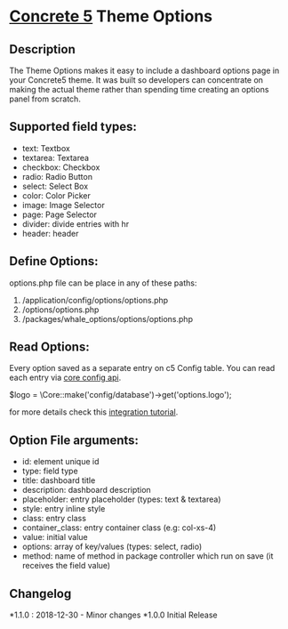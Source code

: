 [Concrete 5](https://www.concrete5.org) Theme Options
=====================================================

Description
-----------
The Theme Options makes it easy to include a dashboard options page in your Concrete5 theme. It was built so developers can concentrate on making the actual theme rather than spending time creating an options panel from scratch.


Supported field types:
----------------------
* text: Textbox
* textarea: Textarea
* checkbox: Checkbox
* radio: Radio Button
* select: Select Box
* color: Color Picker
* image: Image Selector
* page: Page Selector
* divider: divide entries with hr
* header: header

Define Options:
---------------
options.php file can be place in any of these paths:
1. /application/config/options/options.php
2. <active theme>/options/options.php
3. /packages/whale_options/options/options.php

Read Options:
-------------
Every option saved as a separate entry on c5 Config table. You can read each entry via [core config api](http://documentation.concrete5.org/developers/packages/storing-configuration-values). 

$logo = \Core::make('config/database')->get('options.logo');

for more details check this [integration tutorial](https://www.concrete5.org/marketplace/addons/theme-options/integration-with-your-theme). 

Option File arguments:
----------------------
* id: element unique id
* type: field type 
* title: dashboard title
* description: dashboard description
* placeholder: entry placeholder (types: text & textarea)
* style: entry inline style
* class: entry class
* container_class: entry container class (e.g: col-xs-4)
* value: initial value
* options: array of key/values (types: select, radio) 
* method: name of method in package controller which run on save (it receives the field value)

Changelog
---------
*1.1.0 : 2018-12-30
	- Minor changes
*1.0.0 
	Initial Release	


